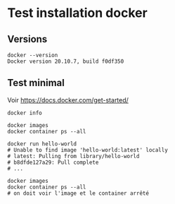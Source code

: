 Test installation docker
========================

Versions
--------

```shell
docker --version
Docker version 20.10.7, build f0df350
```

Test minimal
------------

Voir <https://docs.docker.com/get-started/>

```shell
docker info

docker images
docker container ps --all

docker run hello-world
# Unable to find image 'hello-world:latest' locally
# latest: Pulling from library/hello-world
# b8dfde127a29: Pull complete 
# ...

docker images
docker container ps --all
# on doit voir l'image et le container arrêté
```
